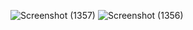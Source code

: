![Screenshot (1357)](https://github.com/NickJussefi/Track-Calorie-App/assets/153446326/bf6ad96c-72e3-446e-97c3-62c2eacbe2c1)
![Screenshot (1356)](https://github.com/NickJussefi/Track-Calorie-App/assets/153446326/a1f8ee26-ec84-4df9-83d5-549190db524a)

